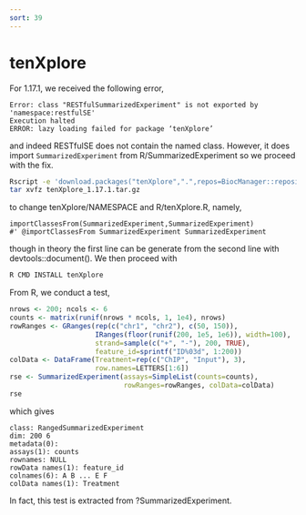 ```yaml
---
sort: 39
---
```


# tenXplore

For 1.17.1, we received the following error,

```
Error: class "RESTfulSummarizedExperiment" is not exported by 'namespace:restfulSE'
Execution halted
ERROR: lazy loading failed for package ‘tenXplore’
```

and indeed RESTfulSE does not contain the named class. However, it does import `SummarizedExperiment` from R/SummarizedExperiment so we proceed with the fix.

```bash
Rscript -e 'download.packages("tenXplore",".",repos=BiocManager::repositories()[1])'
tar xvfz tenXplore_1.17.1.tar.gz
```

to change tenXplore/NAMESPACE and R/tenXplore.R, namely,

```
importClassesFrom(SummarizedExperiment,SummarizedExperiment)
#' @importClassesFrom SummarizedExperiment SummarizedExperiment
```

though in theory the first line can be generate from the second line with devtools::document(). We then proceed with

```bash
R CMD INSTALL tenXplore
```

From R, we conduct a test,

```r
nrows <- 200; ncols <- 6
counts <- matrix(runif(nrows * ncols, 1, 1e4), nrows)
rowRanges <- GRanges(rep(c("chr1", "chr2"), c(50, 150)),
                     IRanges(floor(runif(200, 1e5, 1e6)), width=100),
                     strand=sample(c("+", "-"), 200, TRUE),
                     feature_id=sprintf("ID%03d", 1:200))
colData <- DataFrame(Treatment=rep(c("ChIP", "Input"), 3),
                     row.names=LETTERS[1:6])
rse <- SummarizedExperiment(assays=SimpleList(counts=counts),
                            rowRanges=rowRanges, colData=colData)
rse
```

which gives

```
class: RangedSummarizedExperiment
dim: 200 6
metadata(0):
assays(1): counts
rownames: NULL
rowData names(1): feature_id
colnames(6): A B ... E F
colData names(1): Treatment
```

In fact, this test is extracted from ?SummarizedExperiment.
